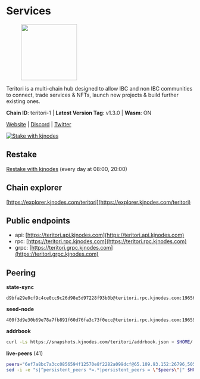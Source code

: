 # Services

<figure><img src="https://raw.githubusercontent.com/kj89/testnet_manuals/main/pingpub/logos/teritori.png" width="150" alt=""><figcaption></figcaption></figure>

Teritori is a multi-chain hub designed to allow IBC and non IBC communities  to connect, trade services & NFTs, launch new projects & build further existing ones.

**Chain ID**: teritori-1 | **Latest Version Tag**: v1.3.0 | **Wasm**: ON

[Website](https://teritori.com) | [Discord](https://discord.gg/teritori) | [Twitter](https://twitter.com/TeritoriNetwork)

[![Stake with kjnodes](https://i.ibb.co/cr44Q8j/button-stake-with-kjnodes.png)](https://restake.app/teritori/torivaloper184ln03hkpt75uhrrr26f66kvcqvf4yn4nc2xjm)

## Restake

[Restake with kjnodes](https://restake.app/teritori/torivaloper184ln03hkpt75uhrrr26f66kvcqvf4yn4nc2xjm) (every day at 08:00, 20:00)
## Chain explorer
[https://explorer.kjnodes.com/teritori](https://explorer.kjnodes.com/teritori)

## Public endpoints

* api: [https://teritori.api.kjnodes.com](https://teritori.api.kjnodes.com)
* rpc: [https://teritori.rpc.kjnodes.com](https://teritori.rpc.kjnodes.com)
* grpc: [https://teritori.grpc.kjnodes.com](https://teritori.grpc.kjnodes.com)

## Peering

**state-sync**

```text
d9bfa29e0cf9c4ce0cc9c26d98e5d97228f93b0b@teritori.rpc.kjnodes.com:19656
```

**seed-node**

```text
400f3d9e30b69e78a7fb891f60d76fa3c73f0ecc@teritori.rpc.kjnodes.com:19659
```

**addrbook**
```bash
curl -Ls https://snapshots.kjnodes.com/teritori/addrbook.json > $HOME/.teritorid/config/addrbook.json
```

**live-peers** (41)
```bash
peers="6ef7a8bc7a3cc0856594f12570e8f2282a099dcf@65.109.93.152:26796,5057950d34b67a67325f02949703388c4a35c1dd@154.53.59.87:19656,4d6c820a7d426ad934a5e51f2e020836f0378919@116.202.143.91:26656,82ebb17ddac20928fb8107201dad9f5aea7f9132@198.244.200.3:26656,406fc7fe86ba396cb7fc8616c546f21a1d3c51cd@89.58.57.158:26656,ce3baba928ae06cd3ff0af20aec888a82ddffef7@54.37.129.171:26656,12101148702a99298a971b310286e64bc7bb6135@65.109.23.182:38026,ec4126b26336cd61b335345df4ff2a3fbb79338a@65.109.92.240:20026,0e189bbc6db606a14950a0e59641b798a255c3c8@65.109.37.154:3000,d9bfa29e0cf9c4ce0cc9c26d98e5d97228f93b0b@65.109.88.38:19656,920f32f409bbb18b641cdc9513545e2e016c2c62@142.132.203.60:26656,88a407d4749e1ccbb630f98ca44f304744d97864@38.242.141.168:26656,48980875839186e08e12ebf0d9a2803b45206833@65.109.92.241:38026,856c165de82fbd0489df9ec6ffaa0958c620e073@198.244.179.127:26656,46b7ae20e3cc4264076a91c3601f3894a021a80d@65.108.6.45:36656,78815c81331c114cd508dae3a012f0d3e5e2b966@185.119.118.117:3000,e1b058e5cfa2b836ddaa496b10911da62dcf182e@138.201.8.248:26656,24b28cf013e6d7b5b88b6dba2701c5ddd2dd5ee1@65.109.58.225:28656,a25a3a218a699e71e2a64edaa45f457dfd8507ba@65.21.148.206:26656,526d8c7c44f59be9a39d7463c576b68c0db23174@65.108.234.23:15956,8ac41af54dfd91c41de71cde222a55670f2f405d@141.95.65.73:15956,d856120f262134ebf13e1d2632d778b69e704208@65.108.4.188:15956,2b4f46e601fb4ede2a0c98976337e3afdaa50dac@65.108.238.102:15956,3178ac8fffd269325500c95679d58d5e8ec61746@198.244.213.94:22956,5a98d637a16b16bf425a4a785c9d11a7d1e5b8a0@65.21.131.215:26736,e726816f42831689eab9378d5d577f1d06d25716@176.9.188.21:26656,3bd3a20d7c8a26a20927289a7a6bffecf71de53e@51.81.155.97:10856,0b27217386756577e1eadf00c4169dc8f041e522@51.210.7.219:26656,1f9293a286df733dac6303aad3c39240ad3b3796@178.211.139.24:46656,3594b73f909a9c4b87cfe6a361ef8b2b51124dd5@65.109.69.59:15956,40caa979c29a9930ea2b8a6249037924d308ae84@162.55.234.70:54256,1f11577400a5caadedc01261e0f4902983445fb1@212.23.222.126:26656,5475774760e0ad933b95edebc02cbc88de1fba85@45.77.41.21:26656,1e08fefb7e8851490d40e804df76d1ac33cb1f0a@38.146.3.175:15956,1932fe90f220bd8a5e826f251b3a5b2f930b94e1@222.67.57.199:19656,ad347ea1ec920d12ccda2341348bcc89687739ef@88.99.164.158:38026,fd545a1e10bf9ef03a58bbdaf039df36d1115548@65.108.226.44:33656,5ab6437f73fe71f392d53566e037aa91087530ac@139.144.67.202:26656,d956d6180e96c62315a777b1a3ed8f1ebf873e80@38.242.232.202:29656,ca0d6b49b304c5f1c629809795f50440d5710b40@159.89.40.188:26656,ade4d8bc8cbe014af6ebdf3cb7b1e9ad36f412c0@135.181.5.219:15956"
sed -i -e "s|^persistent_peers *=.*|persistent_peers = \"$peers\"|" $HOME/.teritorid/config/config.toml
```
